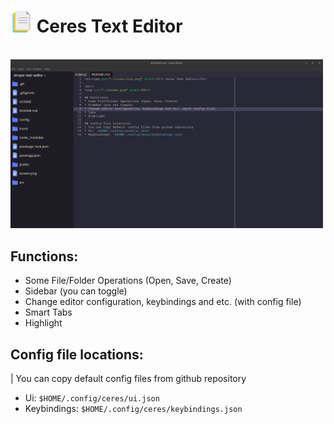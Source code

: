 <h1><img src="./icons/icon.png" width=35/> Ceres Text Editor</h1>

<br/>
<img src="./screenshot.png" width=500/>

## Functions:
* Some File/Folder Operations (Open, Save, Create)
* Sidebar (you can toggle)
* Change editor configuration, keybindings and etc. (with config file)
* Smart Tabs
* Highlight

## Config file locations:
| You can copy default config files from github repository
* Ui: `$HOME/.config/ceres/ui.json`
* Keybindings: `$HOME/.config/ceres/keybindings.json`